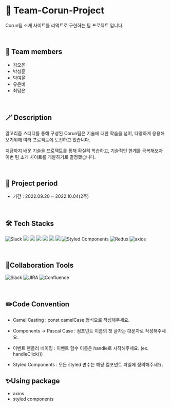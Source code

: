 # 🔭 Team-Corun-Project
Corun팀 소개 사이트를 리액트로 구현하는 팀 프로젝트 입니다.

</br>

## 🙌 Team members
- 김오은
- 박성훈
- 박여울
- 유은비
- 최담은
</br>

## 🪄 Description
알고리즘 스터디를 통해 구성된 Corun팀은 기술에 대한 학습을 넘어, 다양하게 응용해보기위해 여러 프로젝트에 도전하고 있습니다.

지금까지 배운 기술을 프로젝트를 통해 확실히 학습하고, 기술적인 한계를 극복해보자 이번 팀 소개 사이트를 개발하기로 결정했습니다.

</br>


## :date: Project period
- 기간 : 2022.09.20 ~ 2022.10.04(2주)

</br>

## 🛠 Tech Stacks
![Slack](https://img.shields.io/badge/Slack-4A154B?style=for-the-badge&logo=slack&logoColor=white)
<img src="https://img.shields.io/badge/github-181717?style=for-the-badge&logo=github&logoColor=white"> <img src="https://img.shields.io/badge/git-F05032?style=for-the-badge&logo=git&logoColor=white"> <img src="https://img.shields.io/badge/html5-E34F26?style=for-the-badge&logo=html5&logoColor=white"> <img src="https://img.shields.io/badge/css-1572B6?style=for-the-badge&logo=css3&logoColor=white"> <img src="https://img.shields.io/badge/javascript-F7DF1E?style=for-the-badge&logo=javascript&logoColor=black"> <img src="https://img.shields.io/badge/react-61DAFB?style=for-the-badge&logo=react&logoColor=black"> ![Styled Components](https://img.shields.io/badge/styled--components-DB7093?style=for-the-badge&logo=styled-components&logoColor=white) ![Redux](https://img.shields.io/badge/redux-%23593d88.svg?style=for-the-badge&logo=redux&logoColor=white) ![axios](https://img.shields.io/badge/Axios-181717?style=for-the-badge&logo=Axios&logoColor=white) 

</br>


## 📱Collaboration Tools
![Slack](https://img.shields.io/badge/Slack-4A154B?style=for-the-badge&logo=slack&logoColor=white)
![JIRA](https://img.shields.io/badge/JIRA-0052CC?style=for-the-badge&logo=jira&logoColor=white)
![Confluence](https://img.shields.io/badge/Confluence-172B4D?style=for-the-badge&logo=confluence&logoColor=white)

</br>

## ✏️Code Convention

- Camel Casting
: const camelCase 형식으로 작성해주세요.

- Components -> Pascal Case
: 컴포넌트 이름의 첫 글자는 대문자로 작성해주세요.

- 이벤트 핸들러 네이밍
: 이벤트 함수 이름은 handle로 시작해주세요. (ex. handleClick())

- Styled Components
: 모든 styled 변수는 해당 컴포넌트 파일에 정의해주세요.



## ✨Using package

- axios
- styled components
